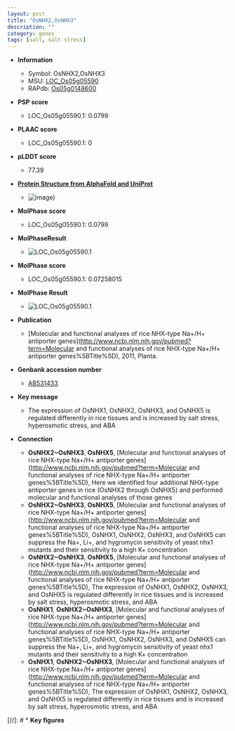 ```yaml
---
layout: post
title: "OsNHX2,OsNHX3"
description: ""
category: genes
tags: [salt, salt stress]
---
```


* **Information**  
    + Symbol: OsNHX2,OsNHX3  
    + MSU: [LOC_Os05g05590](http://rice.plantbiology.msu.edu/cgi-bin/ORF_infopage.cgi?orf=LOC_Os05g05590)  
    + RAPdb: [Os05g0148600](http://rapdb.dna.affrc.go.jp/viewer/gbrowse_details/irgsp1?name=Os05g0148600)  

* **PSP score**  
    + LOC_Os05g05590.1: 0.0799 

* **PLAAC score**  
    + LOC_Os05g05590.1: 0 

* **pLDDT score**
    + 77.39

* **[Protein Structure from AlphaFold and UniProt](https://www.uniprot.org/uniprotkb/Q6UUW2/entry#structure)**
    + ![image](https://ricepsp.github.io/images/Q6/AF-Q6UUW2-F1.png))

* **MolPhase score**
    + LOC_Os05g05590.1: 0.0799

* **MolPhaseResult**
    + ![LOC_Os05g05590.1](https://ricepsp.github.io/pictures/LOC_Os05g/LOC_Os05g05590.1.png)

* **MolPhase score**
    + LOC_Os05g05590.1: 0.07258015

* **MolPhase Result**
    + ![LOC_Os05g05590.1](https://304243504.github.io/Pictures/LOC_Os05g/LOC_Os05g05590.1.png)

* **Publication**  
    + [Molecular and functional analyses of rice NHX-type Na+/H+ antiporter genes](http://www.ncbi.nlm.nih.gov/pubmed?term=Molecular and functional analyses of rice NHX-type Na+/H+ antiporter genes%5BTitle%5D), 2011, Planta.

* **Genbank accession number**  
    + [AB531433](http://www.ncbi.nlm.nih.gov/nuccore/AB531433)

* **Key message**  
    + The expression of OsNHX1, OsNHX2, OsNHX3, and OsNHX5 is regulated differently in rice tissues and is increased by salt stress, hyperosmotic stress, and ABA

* **Connection**  
    + __OsNHX2~OsNHX3__, __OsNHX5__, [Molecular and functional analyses of rice NHX-type Na+/H+ antiporter genes](http://www.ncbi.nlm.nih.gov/pubmed?term=Molecular and functional analyses of rice NHX-type Na+/H+ antiporter genes%5BTitle%5D), Here we identified four additional NHX-type antiporter genes in rice (OsNHX2 through OsNHX5) and performed molecular and functional analyses of those genes
    + __OsNHX2~OsNHX3__, __OsNHX5__, [Molecular and functional analyses of rice NHX-type Na+/H+ antiporter genes](http://www.ncbi.nlm.nih.gov/pubmed?term=Molecular and functional analyses of rice NHX-type Na+/H+ antiporter genes%5BTitle%5D), OsNHX1, OsNHX2, OsNHX3, and OsNHX5 can suppress the Na+, Li+, and hygromycin sensitivity of yeast nhx1 mutants and their sensitivity to a high K+ concentration
    + __OsNHX2~OsNHX3__, __OsNHX5__, [Molecular and functional analyses of rice NHX-type Na+/H+ antiporter genes](http://www.ncbi.nlm.nih.gov/pubmed?term=Molecular and functional analyses of rice NHX-type Na+/H+ antiporter genes%5BTitle%5D), The expression of OsNHX1, OsNHX2, OsNHX3, and OsNHX5 is regulated differently in rice tissues and is increased by salt stress, hyperosmotic stress, and ABA
    + __OsNHX1__, __OsNHX2~OsNHX3__, [Molecular and functional analyses of rice NHX-type Na+/H+ antiporter genes](http://www.ncbi.nlm.nih.gov/pubmed?term=Molecular and functional analyses of rice NHX-type Na+/H+ antiporter genes%5BTitle%5D), OsNHX1, OsNHX2, OsNHX3, and OsNHX5 can suppress the Na+, Li+, and hygromycin sensitivity of yeast nhx1 mutants and their sensitivity to a high K+ concentration
    + __OsNHX1__, __OsNHX2~OsNHX3__, [Molecular and functional analyses of rice NHX-type Na+/H+ antiporter genes](http://www.ncbi.nlm.nih.gov/pubmed?term=Molecular and functional analyses of rice NHX-type Na+/H+ antiporter genes%5BTitle%5D), The expression of OsNHX1, OsNHX2, OsNHX3, and OsNHX5 is regulated differently in rice tissues and is increased by salt stress, hyperosmotic stress, and ABA

[//]: # * **Key figures**  


